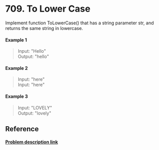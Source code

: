 # 709. To Lower Case

Implement function ToLowerCase() that has a string parameter str, and returns the same string in lowercase.

#### Example 1

> Input: "Hello"<br>
> Output: "hello"

#### Example 2

> Input: "here"<br>
> Input: "here"

#### Example 3

> Input: "LOVELY"<br>
> Output: "lovely"

## Reference

#### [Problem description link](https://leetcode.com/problems/to-lower-case/description/)